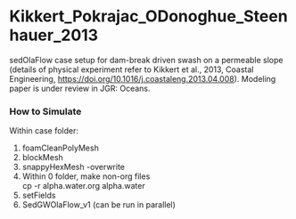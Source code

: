 # Kikkert_Pokrajac_ODonoghue_Steenhauer_2013
sedOlaFlow case setup for dam-break driven swash on a permeable slope (details of physical experiment refer to Kikkert et al., 2013, Coastal Engineering, https://doi.org/10.1016/j.coastaleng.2013.04.008). 
Modeling paper is under review in JGR: Oceans.

### How to Simulate ###
Within case folder:
1. foamCleanPolyMesh  
2. blockMesh  
3. snappyHexMesh -overwrite  
4. Within 0 folder, make non-org files  
 cp -r alpha.water.org alpha.water    
5. setFields  
6. SedGWOlaFlow_v1 (can be run in parallel)
